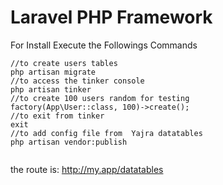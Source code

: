 # Laravel PHP Framework

For Install Execute the Followings Commands
```
//to create users tables
php artisan migrate 
//to access the tinker console
php artisan tinker
//to create 100 users random for testing
factory(App\User::class, 100)->create();
//to exit from tinker 
exit
//to add config file from  Yajra datatables
php artisan vendor:publish


```

the route is: http://my.app/datatables
